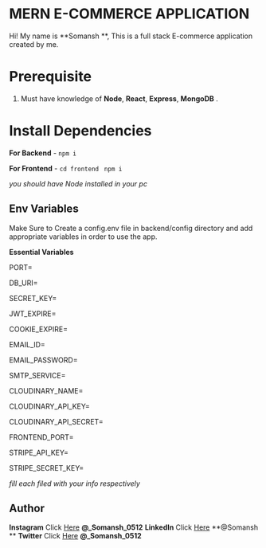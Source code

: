 # MERN E-COMMERCE APPLICATION

Hi! My name is **Somansh **, This is a full stack E-commerce application created by me.

# Prerequisite

1.  Must have knowledge of **Node**, **React**, **Express**, **MongoDB** .

# Install Dependencies

**For Backend** - `npm i`

**For Frontend** - `cd frontend` ` npm i`

_you should have Node installed in your pc_

## Env Variables

Make Sure to Create a config.env file in backend/config directory and add appropriate variables in order to use the app.

**Essential Variables**

PORT=

DB_URI=

SECRET_KEY=

JWT_EXPIRE=

COOKIE_EXPIRE=

EMAIL_ID=

EMAIL_PASSWORD=

SMTP_SERVICE=

CLOUDINARY_NAME=

CLOUDINARY_API_KEY=

CLOUDINARY_API_SECRET=

FRONTEND_PORT=

STRIPE_API_KEY=

STRIPE_SECRET_KEY=

_fill each filed with your info respectively_

## Author

**Instagram** Click [Here](https://www.instagram.com/_Somansh_0512) **@\_Somansh_0512**
**LinkedIn** Click [Here](https://www.linkedin.com/in/Somansh--315593201) **@Somansh **
**Twitter** Click [Here](https://twitter.com/_Somansh_0512) **@\_Somansh_0512**

